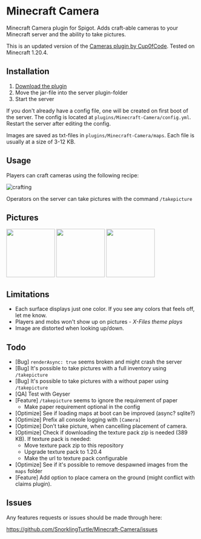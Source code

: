Minecraft Camera
================

Minecraft Camera plugin for Spigot. Adds craft-able cameras to your Minecraft server and the ability to take pictures. 

This is an updated version of the [Cameras plugin by Cup0fCode](https://github.com/Cup0fCode/Cameras/). Tested on Minecraft 1.20.4.

## Installation

1. [Download the plugin](https://github.com/SnorklingTurtle/Minecraft-Camera/releases/)
2. Move the jar-file into the server plugin-folder
3. Start the server

If you don't already have a config file, one will be created on first boot of the server. The config is located at `plugins/Minecraft-Camera/config.yml`. Restart the server after editing the config. 

Images are saved as txt-files in `plugins/Minecraft-Camera/maps`. Each file is usually at a size of 3-12 KB.

## Usage
Players can craft cameras using the following recipe:

![crafting](https://i.imgur.com/GsrxLPY.png)

Operators on the server can take pictures with the command `/takepicture`
## Pictures

<img src="https://i.imgur.com/Bzi99fL.png" width="128">
<img src="https://i.imgur.com/YRiBxGn.png" width="128">
<img src="https://i.imgur.com/pstXzfc.png" width="128">

## Limitations
* Each surface displays just one color. If you see any colors that feels off, let me know.
* Players and mobs won't show up on pictures - *X-Files theme plays*
* Image are distorted when looking up/down.

## Todo
* [Bug] `renderAsync: true` seems broken and might crash the server
* [Bug] It's possible to take pictures with a full inventory using `/takepicture`
* [Bug] It's possible to take pictures with a without paper using `/takepicture`
* [QA] Test with Geyser
* [Feature] `/takepicture` seems to ignore the requirement of paper
  * Make paper requirement optional in the config
* [Optimize] See if loading maps at boot can be improved (async? sqlite?)
* [Optimize] Prefix all console logging with `[Camera]`
* [Optimize] Don't take picture, when cancelling placement of camera.
* [Optimize] Check if downloading the texture pack zip is needed (389 KB). If texture pack is needed:
  * Move texture pack zip to this repository 
  * Upgrade texture pack to 1.20.4
  * Make the url to texture pack configurable
* [Optimize] See if it's possible to remove despawned images from the `maps` folder
* [Feature] Add option to place camera on the ground (might conflict with claims plugin).

## Issues

Any features requests or issues should be made through here:

https://github.com/SnorklingTurtle/Minecraft-Camera/issues
